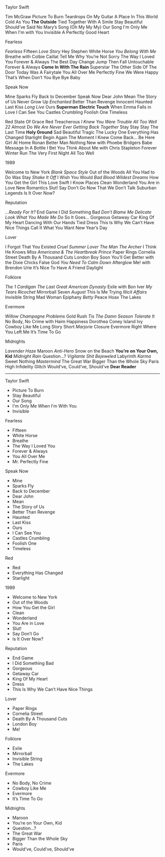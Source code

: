 Taylor Swift

Tim McGraw
Picture To Burn
Teardrops On My Guitar
A Place In This World
Cold As You
**The Outside**
Tied Together With A Smile
Stay Beautiful
Should’ve Said No
Mary’s Song (Oh My My My)
Our Song
I'm Only Me When I'm with You
Invisible
A Perfectly Good Heart

Fearless

*Fearless*
Fifteen
*Love Story*
Hey Stephen
White Horse
*You Belong With Me*
Breathe with Colbie Caillat
Tell Me Why
You’re Not Sorry
The Way I Loved You
Forever & Always
The Best Day
Change
Jump Then Fall
Untouchable
Forever & Always
**Come In With The Rain**
Superstar
The Other Side Of The Door
Today Was A Fairytale
You All Over Me
Perfectly Fine
We Were Happy
That’s When
Don’t You
Bye Bye Baby

Speak Now

Mine
Sparks Fly
Back to December
Speak Now
Dear John
Mean
The Story of Us
Never Grow Up
*Enchanted*
Better Than Revenge
Innocent
Haunted
Last Kiss
*Long Live*
Ours
**Superman**
**Electric Touch**
When Emma Falls in Love
I Can See You
Castles Crumbling
Foolish One
Timeless

Red
State Of Grace
Red
Treacherous
*I Knew You Were Trouble*
*All Too Well*
*22*
Almost Do
*We Are Never Ever Getting Back Together*
Stay Stay Stay
The Last Time
**Holy Ground**
Sad Beautiful Tragic
The Lucky One
Everything Has Changed
Starlight
Begin Again
The Moment I Knew
Come Back… Be Here
Girl At Home
Ronan
Better Man
Nothing New with Phoebe Bridgers
Babe
Message In A Bottle
I Bet You Think About Me with Chris Stapleton
Forever Winter
Run
The Very First Night
All Too Well

1989

Welcome to New York
*Blank Space*
*Style*
Out of the Woods
All You Had to Do Was Stay
*Shake It Off*
I Wish You Would
*Bad Blood*
*Wildest Dreams*
How You Get the Girl
This Love Swift
I Know Places
Clean
Wonderland
You Are in Love
New Romantics
Slut!
Say Don’t Go
Now That We Don’t Talk
Suburban Legends
Is It Over Now?

Reputation

*…Ready For It?*
End Game
I Did Something Bad
*Don’t Blame Me*
*Delicate*
*Look What You Made Me Do*
So It Goes…
Gorgeous
Getaway Car
King Of My Heart
Dancing With Our Hands Tied
Dress
This Is Why We Can’t Have Nice Things
Call It What You Want
New Year’s Day

Lover

I Forgot That You Existed
*Cruel Summer*
*Lover*
*The Man*
*The Archer*
I Think He Knows
*Miss Americana & The Heartbreak Prince*
Paper Rings
Cornelia Street
Death By A Thousand Cuts
London Boy
Soon You’ll Get Better with the Dixie Chicks
False God
*You Need To Calm Down*
Afterglow
Me!  with Brendon Urie
It’s Nice To Have A Friend
Daylight

Folklore

*The 1*
*Cardigan*
*The Last Great American Dynasty*
Exile with Bon Iver
*My Tears Ricochet*
Mirrorball
Seven
*August*
This Is Me Trying
*Illicit Affairs*
Invisible String
Mad Woman
Epiphany
*Betty*
Peace
Hoax
The Lakes

Evermore

*Willow*
*Champagne Problems*
Gold Rush
*Tis The Damn Season*
*Tolerate It*
No Body, No Crime with Haim
Happiness
Dorothea
Coney Island
Ivy
Cowboy Like Me
Long Story Short
*Marjorie*
Closure
Evermore
Right Where You Left Me
It’s Time To Go

Midnights

*Lavender Haze*
Maroon
*Anti-Hero*
Snow on the Beach
**You’re on Your Own, Kid**
*Midnight Rain*
Question…?
*Vigilante Shit*
*Bejeweled*
Labyrinth
*Karma*
Sweet Nothing
*Mastermind*
The Great War
Bigger Than the Whole Sky
Paris
High Infidelity
Glitch
Would’ve, Could’ve, Should’ve
**Dear Reader**

---

Taylor Swift

- Picture To Burn
- Stay Beautiful
- Our Song
- I'm Only Me When I'm With You
- Invisible

Fearless

- Fifteen
- White Horse
- Breathe
- The Way I Loved You
- Forever & Always
- You All Over Me
- Mr. Perfectly Fine

Speak Now

- Mine
- Sparks Fly
- Back to December
- Dear John
- Mean
- The Story of Us
- Better Than Revenge
- Haunted
- Last Kiss
- Ours
- I Can See You
- Castles Crumbling
- Foolish One
- Timeless

Red

- Red
- Everything Has Changed
- Starlight

1989

- Welcome to New York
- Out of the Woods
- How You Get the Girl
- Clean
- Wonderland
- You Are in Love
- Slut!
- Say Don’t Go
- Is It Over Now?

Reputation

- End Game
- I Did Something Bad
- Gorgeous
- Getaway Car
- King Of My Heart
- Dress
- This Is Why We Can’t Have Nice Things

Lover

- Paper Rings
- Cornelia Street
- Death By A Thousand Cuts
- London Boy
- Me!

Folklore

- Exile
- Mirrorball
- Invisible String
- The Lakes

Evermore

- No Body, No Crime
- Cowboy Like Me
- Evermore
- It’s Time To Go

Midnights

- Maroon
- You’re on Your Own, Kid
- Question…?
- The Great War
- Bigger Than the Whole Sky
- Paris
- Would’ve, Could’ve, Should’ve
